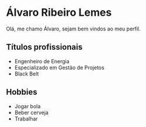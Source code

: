 # Álvaro Ribeiro Lemes

Olá, me chamo Álvaro, sejam bem vindos ao meu perfil.

## Títulos profissionais

- Engenheiro de Energia
- Especializado em Gestão de Projetos
- Black Belt

## Hobbies

- Jogar bola
- Beber cerveja
- Trabalhar
